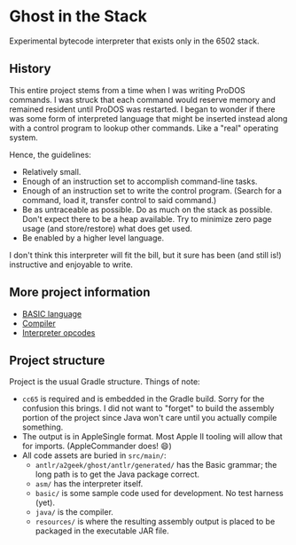 # Ghost in the Stack

Experimental bytecode interpreter that exists only in the 6502 stack.

## History

This entire project stems from a time when I was writing ProDOS commands. I was struck
that each command would reserve memory and remained resident until ProDOS was restarted.
I began to wonder if there was some form of interpreted language that might be inserted
instead along with a control program to lookup other commands. Like a "real" operating
system.

Hence, the guidelines:
* Relatively small.
* Enough of an instruction set to accomplish command-line tasks.
* Enough of an instruction set to write the control program.
  (Search for a command, load it, transfer control to said command.)
* Be as untraceable as possible. Do as much on the stack as possible. Don't expect
  there to be a heap available.  Try to minimize zero page usage (and store/restore)
  what does get used.
* Be enabled by a higher level language.

I don't think this interpreter will fit the bill, but it sure has been (and still is!)
instructive and enjoyable to write.

## More project information

* [BASIC language](BASIC.md)
* [Compiler](COMPILER.md)
* [Interpreter opcodes](OPCODES.md)

## Project structure

Project is the usual Gradle structure. Things of note:
* `cc65` is required and is embedded in the Gradle build. Sorry for the confusion this brings. I did not want to "forget" to 
  build the assembly portion of the project since Java won't care until you actually compile something.
* The output is in AppleSingle format. Most Apple II tooling will allow that for imports. (AppleCommander does! :smile:)
* All code assets are buried in `src/main/`:
  * `antlr/a2geek/ghost/antlr/generated/` has the Basic grammar; the long path is to get the Java package correct.
  * `asm/` has the interpreter itself.
  * `basic/` is some sample code used for development. No test harness (yet).
  * `java/` is the compiler.
  * `resources/` is where the resulting assembly output is placed to be packaged in the executable JAR file.

